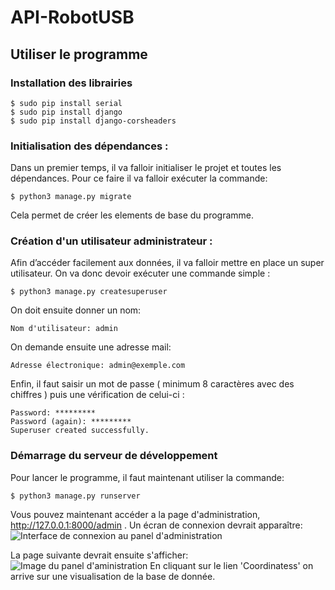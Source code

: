 # API-RobotUSB
## Utiliser le programme

### Installation des librairies

	$ sudo pip install serial 
	$ sudo pip install django
	$ sudo pip install django-corsheaders

###  Initialisation des dépendances : 
Dans un premier temps, il va falloir initialiser le projet et toutes les dépendances. Pour ce faire il va falloir exécuter la commande: 

    $ python3 manage.py migrate
Cela permet de créer les elements de base du programme.

### Création d'un utilisateur administrateur :
Afin d’accéder facilement aux données, il va falloir mettre en place un super utilisateur. On va donc devoir exécuter une commande simple :

	$ python3 manage.py createsuperuser

On doit ensuite donner un nom:

	Nom d'utilisateur: admin

On demande ensuite une adresse mail: 

	Adresse électronique: admin@exemple.com

Enfin, il faut saisir un mot de passe ( minimum 8 caractères avec des chiffres ) puis une vérification de celui-ci : 

	Password: *********
	Password (again): *********
	Superuser created successfully.

### Démarrage du serveur de développement

Pour lancer le programme, il faut maintenant utiliser la commande:

	$ python3 manage.py runserver

Vous pouvez maintenant accéder a la page d'administration, http://127.0.0.1:8000/admin . Un écran de connexion devrait apparaître: 
![Interface de connexion au panel d'administration](https://docs.djangoproject.com/fr/1.8/_images/admin01.png)

La page suivante devrait ensuite s'afficher:
![Image du panel d'aministration](https://i.ibb.co/KLn5Mg5/Capture-d-cran-de-2021-11-11-14-20-43.png)
En cliquant sur le lien 'Coordinatess' on arrive sur une visualisation de la base de donnée.
